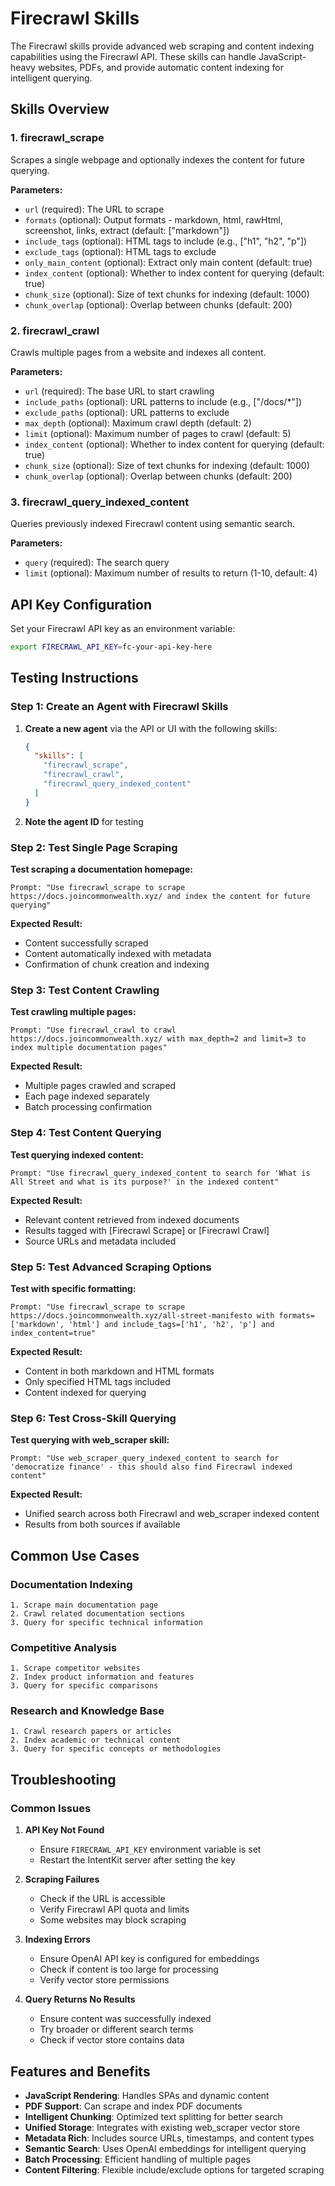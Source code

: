 # Firecrawl Skills

The Firecrawl skills provide advanced web scraping and content indexing capabilities using the Firecrawl API. These skills can handle JavaScript-heavy websites, PDFs, and provide automatic content indexing for intelligent querying.

## Skills Overview

### 1. firecrawl_scrape
Scrapes a single webpage and optionally indexes the content for future querying.

**Parameters:**
- `url` (required): The URL to scrape
- `formats` (optional): Output formats - markdown, html, rawHtml, screenshot, links, extract (default: ["markdown"])
- `include_tags` (optional): HTML tags to include (e.g., ["h1", "h2", "p"])
- `exclude_tags` (optional): HTML tags to exclude
- `only_main_content` (optional): Extract only main content (default: true)
- `index_content` (optional): Whether to index content for querying (default: true)
- `chunk_size` (optional): Size of text chunks for indexing (default: 1000)
- `chunk_overlap` (optional): Overlap between chunks (default: 200)

### 2. firecrawl_crawl
Crawls multiple pages from a website and indexes all content.

**Parameters:**
- `url` (required): The base URL to start crawling
- `include_paths` (optional): URL patterns to include (e.g., ["/docs/*"])
- `exclude_paths` (optional): URL patterns to exclude
- `max_depth` (optional): Maximum crawl depth (default: 2)
- `limit` (optional): Maximum number of pages to crawl (default: 5)
- `index_content` (optional): Whether to index content for querying (default: true)
- `chunk_size` (optional): Size of text chunks for indexing (default: 1000)
- `chunk_overlap` (optional): Overlap between chunks (default: 200)

### 3. firecrawl_query_indexed_content
Queries previously indexed Firecrawl content using semantic search.

**Parameters:**
- `query` (required): The search query
- `limit` (optional): Maximum number of results to return (1-10, default: 4)

## API Key Configuration
Set your Firecrawl API key as an environment variable:
```bash
export FIRECRAWL_API_KEY=fc-your-api-key-here
```

## Testing Instructions

### Step 1: Create an Agent with Firecrawl Skills

1. **Create a new agent** via the API or UI with the following skills:
   ```json
   {
     "skills": [
       "firecrawl_scrape",
       "firecrawl_crawl", 
       "firecrawl_query_indexed_content"
     ]
   }
   ```

2. **Note the agent ID** for testing

### Step 2: Test Single Page Scraping

**Test scraping a documentation homepage:**
```
Prompt: "Use firecrawl_scrape to scrape https://docs.joincommonwealth.xyz/ and index the content for future querying"
```

**Expected Result:**
- Content successfully scraped
- Content automatically indexed with metadata
- Confirmation of chunk creation and indexing

### Step 3: Test Content Crawling

**Test crawling multiple pages:**
```
Prompt: "Use firecrawl_crawl to crawl https://docs.joincommonwealth.xyz/ with max_depth=2 and limit=3 to index multiple documentation pages"
```

**Expected Result:**
- Multiple pages crawled and scraped
- Each page indexed separately
- Batch processing confirmation

### Step 4: Test Content Querying

**Test querying indexed content:**
```
Prompt: "Use firecrawl_query_indexed_content to search for 'What is All Street and what is its purpose?' in the indexed content"
```

**Expected Result:**
- Relevant content retrieved from indexed documents
- Results tagged with [Firecrawl Scrape] or [Firecrawl Crawl]
- Source URLs and metadata included

### Step 5: Test Advanced Scraping Options

**Test with specific formatting:**
```
Prompt: "Use firecrawl_scrape to scrape https://docs.joincommonwealth.xyz/all-street-manifesto with formats=['markdown', 'html'] and include_tags=['h1', 'h2', 'p'] and index_content=true"
```

**Expected Result:**
- Content in both markdown and HTML formats
- Only specified HTML tags included
- Content indexed for querying

### Step 6: Test Cross-Skill Querying

**Test querying with web_scraper skill:**
```
Prompt: "Use web_scraper_query_indexed_content to search for 'democratize finance' - this should also find Firecrawl indexed content"
```

**Expected Result:**
- Unified search across both Firecrawl and web_scraper indexed content
- Results from both sources if available

## Common Use Cases

### Documentation Indexing
```
1. Scrape main documentation page
2. Crawl related documentation sections
3. Query for specific technical information
```

### Competitive Analysis
```
1. Scrape competitor websites
2. Index product information and features
3. Query for specific comparisons
```

### Research and Knowledge Base
```
1. Crawl research papers or articles
2. Index academic or technical content
3. Query for specific concepts or methodologies
```

## Troubleshooting

### Common Issues

1. **API Key Not Found**
   - Ensure `FIRECRAWL_API_KEY` environment variable is set
   - Restart the IntentKit server after setting the key

2. **Scraping Failures**
   - Check if the URL is accessible
   - Verify Firecrawl API quota and limits
   - Some websites may block scraping

3. **Indexing Errors**
   - Ensure OpenAI API key is configured for embeddings
   - Check if content is too large for processing
   - Verify vector store permissions

4. **Query Returns No Results**
   - Ensure content was successfully indexed
   - Try broader or different search terms
   - Check if vector store contains data

## Features and Benefits

- **JavaScript Rendering**: Handles SPAs and dynamic content
- **PDF Support**: Can scrape and index PDF documents
- **Intelligent Chunking**: Optimized text splitting for better search
- **Unified Storage**: Integrates with existing web_scraper vector store
- **Metadata Rich**: Includes source URLs, timestamps, and content types
- **Semantic Search**: Uses OpenAI embeddings for intelligent querying
- **Batch Processing**: Efficient handling of multiple pages
- **Content Filtering**: Flexible include/exclude options for targeted scraping
